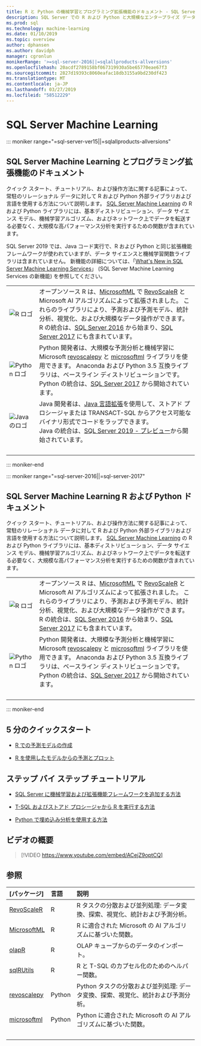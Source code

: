 ```yaml
---
title: R と Python の機械学習とプログラミング拡張機能のドキュメント - SQL Server Machine Learning
description: SQL Server での R および Python と大規模なエンタープライズ データ分析用の組み込みのデータ サイエンス モデリングおよび機械学習アルゴリズム。
ms.prod: sql
ms.technology: machine-learning
ms.date: 01/10/2019
ms.topic: overview
author: dphansen
ms.author: davidph
manager: cgronlun
monikerRange: '>=sql-server-2016||=sqlallproducts-allversions'
ms.openlocfilehash: 20acdf2789158bf067319930a5be65770eae67f3
ms.sourcegitcommit: 2827d19393c8060eafac18db3155a9bd230df423
ms.translationtype: MT
ms.contentlocale: ja-JP
ms.lasthandoff: 03/27/2019
ms.locfileid: "58512229"
---
```

# <a name="sql-server-machine-learning"></a>SQL Server Machine Learning

::: moniker range="=sql-server-ver15||=sqlallproducts-allversions"

## <a name="sql-server-machine-learning-and-programming-extensions-documentation"></a>SQL Server Machine Learning とプログラミング拡張機能のドキュメント

クイック スタート、チュートリアル、および操作方法に関する記事によって、常駐のリレーショナル データに対して R および Python 外部ライブラリおよび言語を使用する方法について説明します。 [SQL Server Machine Learning](what-is-sql-server-machine-learning.md) の R および Python ライブラリには、基本ディストリビューション、データ サイエンス モデル、機械学習アルゴリズム、およびネットワーク上でデータを転送する必要なく、大規模な高パフォーマンス分析を実行するための関数が含まれています。

SQL Server 2019 では、Java コード実行で、R および Python と同じ拡張機能フレームワークが使われていますが、データ サイエンスと機械学習関数ライブラリは含まれていません。 新機能の詳細については、「[What's New in SQL Server Machine Learning Services](what-s-new-in-sql-server-machine-learning-services.md)」 (SQL Server Machine Learning Services の新機能) を参照してください。

|   |   |
|---|:--|
| ![R ロゴ](media/index/logo_r.png) | オープンソース R は、[MicrosoftML](/machine-learning-server/r-reference/microsoftml/microsoftml-package) で [RevoScaleR](/machine-learning-server/r-reference/revoscaler/revoscaler) と Microsoft AI アルゴリズムによって拡張されました。 これらのライブラリにより、予測および予測モデル、統計分析、視覚化、および大規模なデータ操作ができます。<br/>R の統合は、[SQL Server 2016](install/sql-r-services-windows-install.md) から始まり、[SQL Server 2017](install/sql-machine-learning-services-windows-install.md) にも含まれています。 |
| ![Python ロゴ](media/index/logo_python.png) | Python 開発者は、大規模な予測分析と機械学習に Microsoft [revoscalepy](/machine-learning-server/python-reference/revoscalepy/revoscalepy-package) と [microsoftml](/machine-learning-server/python-reference/microsoftml/microsoftml-package) ライブラリを使用できます。 Anaconda および Python 3.5 互換ライブラリは、ベースライン ディストリビューションです。<br/>Python の統合は、[SQL Server 2017](install/sql-machine-learning-services-windows-install.md) から開始されています。 |
| ![Java のロゴ](media/index/logo_java.png) | Java 開発者は、[Java 言語拡張](java/extension-java.md)を使用して、ストアド プロシージャまたは TRANSACT-SQL からアクセス可能なバイナリ形式でコードをラップできます。<br/>Java の統合は、[SQL Server 2019 - プレビュー](install/sql-machine-learning-services-ver15.md)から開始されています。 |
| &nbsp; | &nbsp; |
::: moniker-end

::: moniker range="=sql-server-2016||=sql-server-2017"

## <a name="sql-server-machine-learning-r-and-python-documentation"></a>SQL Server Machine Learning R および Python ドキュメント

クイック スタート、チュートリアル、および操作方法に関する記事によって、常駐のリレーショナル データに対して R および Python 外部ライブラリおよび言語を使用する方法について説明します。 [SQL Server Machine Learning](what-is-sql-server-machine-learning.md) の R および Python ライブラリには、基本ディストリビューション、データ サイエンス モデル、機械学習アルゴリズム、およびネットワーク上でデータを転送する必要なく、大規模な高パフォーマンス分析を実行するための関数が含まれています。

|   |   |
|---|:--|
| ![R ロゴ](media/index/logo_r.png) | オープンソース R は、[MicrosoftML](/machine-learning-server/r-reference/microsoftml/microsoftml-package) で [RevoScaleR](/machine-learning-server/r-reference/revoscaler/revoscaler) と Microsoft AI アルゴリズムによって拡張されました。 これらのライブラリにより、予測および予測モデル、統計分析、視覚化、および大規模なデータ操作ができます。<br/>R の統合は、[SQL Server 2016](install/sql-r-services-windows-install.md) から始まり、[SQL Server 2017](install/sql-machine-learning-services-windows-install.md) にも含まれています。 |
| ![Python ロゴ](media/index/logo_python.png) | Python 開発者は、大規模な予測分析と機械学習に Microsoft [revoscalepy](/machine-learning-server/python-reference/revoscalepy/revoscalepy-package) と [microsoftml](/machine-learning-server/python-reference/microsoftml/microsoftml-package) ライブラリを使用できます。 Anaconda および Python 3.5 互換ライブラリは、ベースライン ディストリビューションです。<br/>Python の統合は、[SQL Server 2017](install/sql-machine-learning-services-windows-install.md) から開始されています。 |
| &nbsp; | &nbsp; |
::: moniker-end

## <a name="5-minute-quickstarts"></a>5 分のクイックスタート

- [R での予測モデルの作成](tutorials/rtsql-create-a-predictive-model-r.md)

- [R を使用したモデルからの予測とプロット](tutorials/rtsql-predict-and-plot-from-model.md)

## <a name="step-by-step-tutorials"></a>ステップ バイ ステップ チュートリアル

- [SQL Server に機械学習および拡張機能フレームワークを追加する方法](install/sql-machine-learning-services-windows-install.md)

- [T-SQL およびストアド プロシージャから R を実行する方法](tutorials/sqldev-in-database-r-for-sql-developers.md)

- [Python で埋め込み分析を使用する方法](tutorials/sqldev-in-database-python-for-sql-developers.md)

## <a name="video-introduction"></a>ビデオの概要

> [!VIDEO https://www.youtube.com/embed/ACejZ9optCQ]

## <a name="reference"></a>参照

| [パッケージ] | 言語 | 説明 |
|:--------|:---------|:------------|
| [RevoScaleR](/machine-learning-server/r-reference/revoscaler/revoscaler) | R | R タスクの分散および並列処理: データ変換、探索、視覚化、統計および予測分析。 |
| [MicrosoftML](/machine-learning-server/r-reference/microsoftml/microsoftml-package) | R | R に適合された Microsoft の AI アルゴリズムに基づいた関数。 |
| [olapR](/machine-learning-server/r-reference/olapr/olapr) | R | OLAP キューブからのデータのインポート。 |
| [sqlRUtils](/machine-learning-server/r-reference/sqlrutils/sqlrutils) | R | R と T-SQL のカプセル化のためのヘルパー関数。 |
[revoscalepy](/machine-learning-server/python-reference/revoscalepy/revoscalepy-package) | Python | Python タスクの分散および並列処理: データ変換、探索、視覚化、統計および予測分析。 |
| [microsoftml](/machine-learning-server/python-reference/microsoftml/microsoftml-package) | Python | Python に適合された Microsoft の AI アルゴリズムに基づいた関数。 |
| &nbsp; | &nbsp; | &nbsp; |
